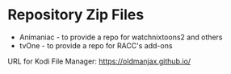 # Repository Zip Files 
- Animaniac - to provide a repo for watchnixtoons2 and others
- tvOne - to provide a repo for RACC's add-ons

URL for Kodi File Manager: https://oldmanjax.github.io/



